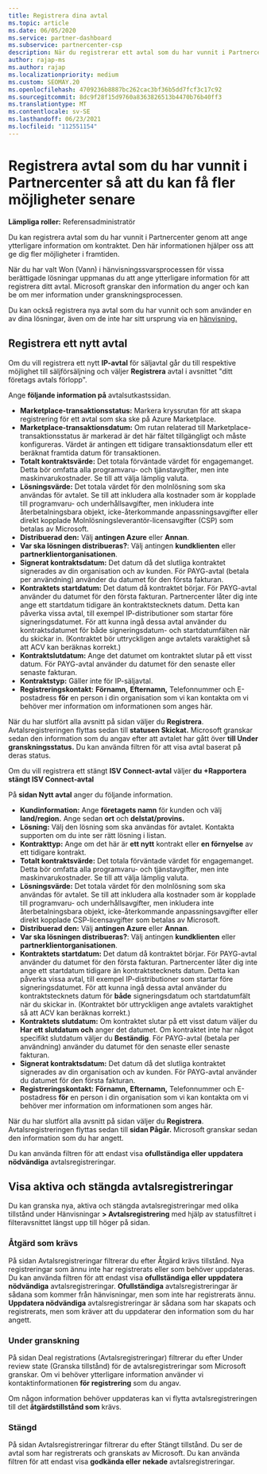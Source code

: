 ```yaml
---
title: Registrera dina avtal
ms.topic: article
ms.date: 06/05/2020
ms.service: partner-dashboard
ms.subservice: partnercenter-csp
description: När du registrerar ett avtal som du har vunnit i Partnercenter hjälper det Microsoft att ge dig fler möjligheter i framtiden.
author: rajap-ms
ms.author: rajap
ms.localizationpriority: medium
ms.custom: SEOMAY.20
ms.openlocfilehash: 4709236b8887bc262cac3bf36b5dd7fcf3c17c92
ms.sourcegitcommit: 8dc9f28f15d9760a8363826513b4470b76b40ff3
ms.translationtype: MT
ms.contentlocale: sv-SE
ms.lasthandoff: 06/23/2021
ms.locfileid: "112551154"
---
```

# <a name="register-deals-youve-won-in-partner-center-so-you-can-get-more-opportunities-later"></a>Registrera avtal som du har vunnit i Partnercenter så att du kan få fler möjligheter senare

**Lämpliga roller:** Referensadministratör

Du kan registrera avtal som du har vunnit i Partnercenter genom att ange ytterligare information om kontraktet. Den här informationen hjälper oss att ge dig fler möjligheter i framtiden.

När du har valt  Won (Vann) i hänvisningssvarsprocessen för vissa berättigade lösningar uppmanas du att ange ytterligare information för att registrera ditt avtal. [](manage-leads.md) Microsoft granskar den information du anger och kan be om mer information under granskningsprocessen.

Du kan också registrera nya avtal som du har vunnit och som använder en av dina lösningar, även om de inte har sitt ursprung via en [hänvisning.](referrals.md)

## <a name="register-a-new-deal"></a>Registrera ett nytt avtal

Om du vill registrera ett nytt **IP-avtal** för säljavtal går du till respektive möjlighet till säljförsäljning och väljer **Registrera** avtal i avsnittet "ditt företags avtals förlopp".

Ange **följande information på** avtalsutkastssidan.

- **Marketplace-transaktionsstatus:** Markera kryssrutan för att skapa registrering för ett avtal som ska ske på Azure Marketplace.
- **Marketplace-transaktionsdatum:** Om rutan relaterad till Marketplace-transaktionsstatus är markerad är det här fältet tillgängligt och måste konfigureras. Värdet är antingen ett tidigare transaktionsdatum eller ett beräknat framtida datum för transaktionen.
- **Totalt kontraktsvärde:** Det totala förväntade värdet för engagemanget. Detta bör omfatta alla programvaru- och tjänstavgifter, men inte maskinvarukostnader. Se till att välja lämplig valuta.
- **Lösningsvärde:** Det totala värdet för den molnlösning som ska användas för avtalet. Se till att inkludera alla kostnader som är kopplade till programvaru- och underhållsavgifter, men inkludera inte återbetalningsbara objekt, icke-återkommande anpassningsavgifter eller direkt kopplade Molnlösningsleverantör-licensavgifter (CSP) som betalas av Microsoft.
- **Distribuerad den:** Välj **antingen Azure** eller **Annan**.
- **Var ska lösningen distribueras?**: Välj antingen **kundklienten** eller **partnerklientorganisationen**.
- **Signerat kontraktsdatum:** Det datum då det slutliga kontraktet signerades av din organisation och av kunden. För PAYG-avtal (betala per användning) använder du datumet för den första fakturan.
- **Kontraktets startdatum:** Det datum då kontraktet börjar. För PAYG-avtal använder du datumet för den första fakturan. Partnercenter låter dig inte ange ett startdatum tidigare än kontraktstecknets datum. Detta kan påverka vissa avtal, till exempel IP-distributioner som startar före signeringsdatumet. För att kunna ingå dessa avtal använder du  kontraktsdatumet för både signeringsdatum- och startdatumfälten när du skickar in. (Kontraktet bör uttryckligen ange avtalets varaktighet så att ACV kan beräknas korrekt.)
- **Kontraktslutdatum:** Ange det datumet om kontraktet slutar på ett visst datum. För PAYG-avtal använder du datumet för den senaste eller senaste fakturan.
- **Kontraktstyp:** Gäller inte för IP-säljavtal.
- **Registreringskontakt:** **Förnamn,** **Efternamn,** Telefonnummer och E-postadress **för** en person i din organisation som vi kan kontakta om vi behöver mer information om informationen som anges här. 

När du har slutfört alla avsnitt på sidan väljer du **Registrera**. Avtalsregistreringen flyttas sedan till **statusen Skickat.** Microsoft granskar sedan den information som du angav efter att avtalet har gått över **till Under granskningsstatus.** Du kan använda filtren för att visa avtal baserat på deras status.

Om du vill registrera ett stängt **ISV Connect-avtal** väljer **du +Rapportera stängt ISV Connect-avtal**

På **sidan Nytt avtal** anger du följande information.

- **Kundinformation:** Ange **företagets namn** för kunden och välj **land/region.** Ange sedan **ort** och **delstat/provins.**
- **Lösning:** Välj den lösning som ska användas för avtalet. Kontakta supporten om du inte ser rätt lösning i listan.
- **Kontrakttyp:** Ange om det här är **ett nytt** kontrakt eller **en förnyelse** av ett tidigare kontrakt.
- **Totalt kontraktsvärde:** Det totala förväntade värdet för engagemanget. Detta bör omfatta alla programvaru- och tjänstavgifter, men inte maskinvarukostnader. Se till att välja lämplig valuta.
- **Lösningsvärde:** Det totala värdet för den molnlösning som ska användas för avtalet. Se till att inkludera alla kostnader som är kopplade till programvaru- och underhållsavgifter, men inkludera inte återbetalningsbara objekt, icke-återkommande anpassningsavgifter eller direkt kopplade CSP-licensavgifter som betalas av Microsoft.
- **Distribuerad den:** Välj **antingen Azure** eller **Annan**.
- **Var ska lösningen distribueras?**: Välj antingen **kundklienten** eller **partnerklientorganisationen**.
- **Kontraktets startdatum:** Det datum då kontraktet börjar. För PAYG-avtal använder du datumet för den första fakturan. Partnercenter låter dig inte ange ett startdatum tidigare än kontraktstecknets datum. Detta kan påverka vissa avtal, till exempel IP-distributioner som startar före signeringsdatumet. För att kunna ingå dessa avtal använder du kontraktstecknets datum för **både** signeringsdatum och startdatumfält när du skickar in. (Kontraktet bör uttryckligen ange avtalets varaktighet så att ACV kan beräknas korrekt.)
- **Kontraktets slutdatum:** Om kontraktet slutar på ett visst datum väljer du **Har ett slutdatum och** anger det datumet. Om kontraktet inte har något specifikt slutdatum väljer du **Beständig**. För PAYG-avtal (betala per användning) använder du datumet för den senaste eller senaste fakturan.
- **Signerat kontraktsdatum:** Det datum då det slutliga kontraktet signerades av din organisation och av kunden. För PAYG-avtal använder du datumet för den första fakturan.
- **Registreringskontakt:** **Förnamn,** **Efternamn,** Telefonnummer och E-postadress **för** en person i din organisation som vi kan kontakta om vi behöver mer information om informationen som anges här. 

När du har slutfört alla avsnitt på sidan väljer du **Registrera**. Avtalsregistreringen flyttas sedan till **sidan Pågår.** Microsoft granskar sedan den information som du har angett.

Du kan använda filtren för att endast visa **ofullständiga eller** **uppdatera nödvändiga** avtalsregistreringar.

## <a name="viewing-active-and-closed-deal-registrations"></a>Visa aktiva och stängda avtalsregistreringar

Du kan granska nya, aktiva och stängda avtalsregistreringar med olika tillstånd under Hänvisningar **> Avtalsregistrering** med hjälp av statusfiltret i filteravsnittet längst upp till höger på sidan.

### <a name="action-required"></a>Åtgärd som krävs

På sidan Avtalsregistreringar filtrerar du efter Åtgärd krävs tillstånd. Nya registreringar som ännu inte har registrerats eller som behöver uppdateras. Du kan använda filtren för att endast visa **ofullständiga eller** **uppdatera nödvändiga** avtalsregistreringar. **Ofullständiga** avtalsregistreringar är sådana som kommer från hänvisningar, men som inte har registrerats ännu. **Uppdatera nödvändiga** avtalsregistreringar är sådana som har skapats och registrerats, men som kräver att du uppdaterar den information som du har angett.

### <a name="under-review"></a>Under granskning

På sidan Deal registrations (Avtalsregistreringar) filtrerar du efter Under review state (Granska tillstånd) för de avtalsregistreringar som Microsoft granskar. Om vi behöver ytterligare information använder vi kontaktinformationen **för registrering** som du angav.

Om någon information behöver uppdateras kan vi flytta avtalsregistreringen till det **åtgärdstillstånd som** krävs.

### <a name="closed"></a>Stängd

På sidan Avtalsregistreringar filtrerar du efter Stängt tillstånd. Du ser de avtal som har registrerats och granskats av Microsoft. Du kan använda filtren för att endast visa **godkända eller** **nekade** avtalsregistreringar.
